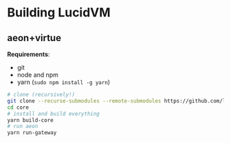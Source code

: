 # Building LucidVM

## aeon+virtue

**Requirements**:
- git
- node and npm
- yarn (`sudo npm install -g yarn`)

```sh
# clone (recursively!)
git clone --recurse-submodules --remote-submodules https://github.com/lucidvm/core.git
cd core
# install and build everything
yarn build-core
# run aeon
yarn run-gateway
```